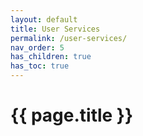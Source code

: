 ```yaml
---
layout: default
title: User Services
permalink: /user-services/
nav_order: 5
has_children: true
has_toc: true
---
```


# {{ page.title }}

